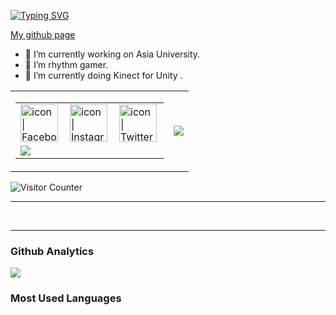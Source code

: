 [![Typing SVG](https://readme-typing-svg.herokuapp.com?font=Fira+Code&pause=1000&color=D9DEF7&multiline=true&width=435&lines=%E5%B9%BB%E6%83%B3%E9%83%B7%E3%81%B8%E3%82%88%E3%81%86%E3%81%93%E3%81%9D)](https://git.io/typing-svg)

<a href="https://hinawifi.me">
  My github page </a>

- 🔭 I’m currently working on Asia University.
- 🌱 I’m rhythm gamer.
- 👯 I’m currently doing Kinect for Unity .
<table>
<tr>
  <td>
    <table>
      <tbody>
        <tr>
          <td><a href="https://www.facebook.com/smailyue"><img align="left" src="https://user-images.githubusercontent.com/8935531/161361100-1fe2b952-4a79-48ec-8646-58f1f4f9738c.gif" alt="icon | Facebook" width="60"/></a></td>
          <td><a href="https://www.instagram.com/"><img align="left" src="https://user-images.githubusercontent.com/8935531/161361084-a010cae7-5b98-4d09-a189-03862dc6e86e.gif" alt="icon | Instagram" width="60"/></a></td>
          <td><a href="https://twitter.com/"><img align="left" src="https://user-images.githubusercontent.com/8935531/161361040-8733e89d-61cd-40c5-b5f1-b02c75896e99.gif" alt="icon | Twitter" width="60"/></a></td>
        </tr>
        <td colspan=3>
          <a href="https://github.com/as35396425">
  <img src="https://github-readme-stats.vercel.app/api/top-langs/?username=as35396425&layout=compact&hide=HTML,CSS,Stylus,CoffeeScript,EJS&langs_count=10?theme=tokyonight" />
          </a>
        </td>
      </tbody>
    </table>
    </td>
  <td><div align="center"> <img src="https://metrics.lecoq.io/as35396425?template=classic&config.timezone=Asia%2FShanghai"> </div>
</td>
  </tr>
  
  </table>
<img align="center" alt="Visitor Counter" src="https://komarev.com/ghpvc/?username=as35396425&style=flat-square&&label=Profile+Views&color=50A1FF">

---
<br>

---

### Github Analytics
<a href="https://github.com/as35396425">
  <img src="https://github-readme-stats.vercel.app/api?username=as35396425&count_private=true&show_icons=true&include_all_commits=true" />
</a>

### Most Used Languages

